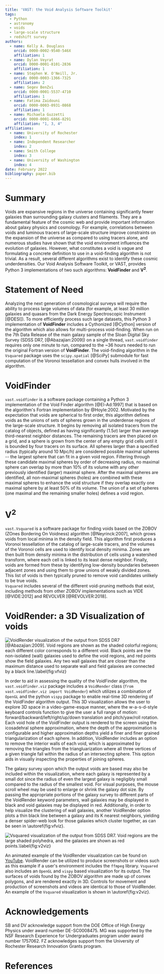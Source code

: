 ```yaml
---
title: 'VAST: the Void Analysis Software Toolkit'
tags:
  - Python
  - astronomy
  - voids
  - large-scale structure
  - redshift survey
authors:
  - name: Kelly A. Douglass
    orcid: 0000-0002-9540-546X
    affiliation: 1
  - name: Dylan Veyrat
    orcid: 0000-0001-8101-2836
    affiliation: 1
  - name: Stephen W. O'Neill, Jr.
    orcid: 0000-0003-1366-7325
    affiliation: 2
  - name: Segev BenZvi
    orcid: 0000-0001-5537-4710
    affiliation: 1
  - name: Fatima Zaidouni
    orcid: 0000-0003-0931-0868
    affiliation: 1
  - name: Michaela Guzzetti
    orcid: 0000-0001-6866-8291
    affiliation: "1, 3, 4"
affiliations:
  - name: University of Rochester
    index: 1
  - name: Independent Researcher
    index: 2
  - name: Smith College
    index: 3
  - name: University of Washington
    index: 4
date: February 2022
bibliography: paper.bib
---
```



# Summary

Voids are expansive regions in the universe containing significantly fewer 
galaxies than surrounding galaxy clusters and filaments.  They are a fundamental 
feature of the cosmic web and provide important information about galaxy physics 
and cosmology.  For example, correlations between voids and luminous tracers of 
large-scale structure improve constraints on the expansion of the universe as 
compared to using tracers alone, and numerous studies have shown that the void 
environment influences the evolution of galaxies.  However, what constitutes a 
void is vague and formulating a concrete definition to use in a void-finding 
algorithm is not trivial.  As a result, several different algorithms exist to 
identify these cosmic underdensities.  Our Void Analysis Software Toolkit, or 
VAST, provides Python 3 implementations of two such algorithms: **VoidFinder** 
and **V<sup>2</sup>**.


# Statement of Need

Analyzing the next generation of cosmological surveys will require the ability 
to process large volumes of data (for example, at least 30 million galaxies and 
quasars from the Dark Energy Spectroscopic Instrument [@DESI]).  To more 
efficiently process such large datasets, this Python 3 implementation of 
**VoidFinder** includes a Cythonized [@Cython] version of the algorithm which 
also allows for multi-process void-finding.  When run on the 7th Data Release of 
the main galaxy sample of the Sloan Digital Sky Survey (SDSS DR7, 
[@Abazajian:2009]) on a single thread, `vast.voidfinder` requires only one 
minute to run, compared to the ~36 hours needed to run the original Fortran 
version of **VoidFinder**.  The void-finding algorithm in the `Vsquared` package 
uses the `scipy.spatial` [@SciPy] submodule for fast computation of the Voronoi 
tessellation and convex hulls involved in the algorithm.




# VoidFinder

`vast.voidfinder` is a software package containing a Python 3 implementation of 
the Void Finder algorithm [@El-Ad:1997] that is based on the algorithm's Fortran 
implementation by @Hoyle:2002.  Motivated by the expectation that voids are 
spherical to first order, this algorithm defines voids as the unions of sets of 
spheres grown in the underdense regions of the large-scale structure.  It begins 
by removing all isolated tracers from the catalog of objects, defined as having 
significantly ($1.5\sigma$) larger than average third-nearest neighbor 
distances.  The remaining tracers are then placed on a grid, and a sphere is 
grown from the center of any empty grid cells until it is bounded by four 
tracers on its surface.  All spheres larger than a specified radius (typically 
around 10 Mpc/h) are considered possible maximal spheres -- the largest sphere 
that can fit in a given void region.  Filtering through these candidate maximal 
spheres by order of decreasing radius, no maximal sphere can overlap by more 
than 10% of its volume with any other previously identified (larger) maximal 
sphere.  After the maximal spheres are identified, all non-maximal spheres 
(holes) are combined with these maximal spheres to enhance the void structure if 
they overlap exactly one maximal sphere by at least 50% of its volume.  The 
union of a set of spheres (one maximal and the remaining smaller holes) defines 
a void region.




# V<sup>2</sup>

`vast.Vsquared` is a software package for finding voids based on the ZOBOV 
(ZOnes Bordering On Voidness) algorithm [@Neyrinck:2007], which grows voids from 
local minima in the density field.  This algorithm first produces a Voronoi 
tessellation of the catalog of large-scale tracers, and the volumes of the 
Voronoi cells are used to identify local density minima.  Zones are then built 
from density minima in the distribution of cells using a watershed transform, 
where each cell is linked to its least dense neighbor.  Finally, voids are 
formed from these by identifying low-density boundaries between adjacent zones 
and using them to grow unions of weakly divided zones.  This list of voids is 
then typically pruned to remove void candidates unlikely to be true voids.  
`Vsquared` includes several of the different void-pruning methods that exist, 
including methods from other ZOBOV implementations such as VIDE [@VIDE:2012] and 
REVOLVER [@REVOLVER:2018].




# VoidRender: a 3D Visualization of voids

![VoidRender visualization of the output from SDSS DR7 [@Abazajian:2009].  Void 
regions are shown as the shaded colorful regions; each different color 
corresponds to a different void.  Black points are the non-isolated (wall) 
galaxies used to define the void regions, and red points show the field 
galaxies.  Any two wall galaxies that are closer than the maximum distance used 
to separate wall and field galaxies are connected by a black line.\label{fig:vfviz}](voidfinder_viz.png)

In order to aid in assessing the quality of the VoidFinder algorithm, the 
`vast.voidfinder.viz` package includes a `VoidRender` class 
(`from vast.voidfinder.viz import VoidRender`) which utilizes a combination of 
`OpenGL` and the python `vispy` package to enable real-time 3D rendering of the 
VoidFinder algorithm output.  This 3D visualization allows the user to explore 
3D space in a video-game-esque manner, where the w-a-s-d-style keyboard controls 
function to give the user a full range of motion: 
forward/backward/left/right/up/down translation and pitch/yaw/roll rotation.  
Each void hole of the VoidFinder output is rendered to the screen using the 
icosadehral sphere approximation, where the depth of the approximation is 
configurable and higher approximation depths yield a finer and finer grained 
triangularization of each sphere.  In addition, VoidRender includes an option to 
remove the interior walls of each void, which is approximated by removing the 
triangles from the triangluarization where all three vertices of a given 
triangle fall within the radius of an intersecting sphere.  This option aids in 
visually inspecting the properties of joining spheres.

The galaxy survey upon which the output voids are based may also be included 
within the visualization, where each galaxy is represented by a small dot since 
the radius of even the largest galaxy is negligibly small compared to the radius 
of the smallest void.  For visual purposes, the mouse scroll wheel may be used 
to enlarge or shrink the galaxy dot size.  By passing the appropriate portions 
of the galaxy survey to different parts of the VoidRender keyword parameters, 
wall galaxies may be displayed in black and void galaxies may be displayed in 
red.  Additionally, in order to help visualize the clustering of wall galaxies, 
another VoidRender option plots a thin black line between a galaxy and its K 
nearest neighbors, yielding a denser spider-web look for those galaxies which 
cluster together, as can be seen in \autoref{fig:vfviz}.

![`Vsquared` visualization of the output from SDSS DR7.  Void regions are the 
large shaded polyhedra, and the galaxies are shown as red points.\label{fig:v2viz}](vsquared_viz.png)

An animated example of the VoidRender visualization can be found on 
[YouTube](https://www.youtube.com/watch?v=PmyoUAt4Qa8).  VoidRender can be 
utilized to produce screenshots or videos such as this example if a user's 
environment includes the `ffmpeg` library.  `Vsquared` also includes an 
`OpenGL` and `vispy` based visualization for its output.  The surfaces of voids 
found by the ZOBOV algorithm are made up of convex polygons, and are rendered 
exactly in 3D.  Controls for movement and production of screenshots and videos 
are identical to those of VoidRender.  An example of the `Vsquared` 
visualization is shown in \autoref{fig:v2viz}.



# Acknowledgements

SB and DV acknowledge support from the DOE Office of High Energy Physics under 
award number DE-SC0008475.  MG was supported by the NSF Research Experience for 
Undergraduates program under award number 1757062.  FZ acknowledges support from 
the University of Rochester Research Innovation Grants program.


# References
